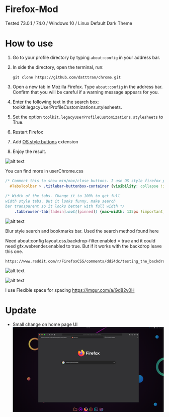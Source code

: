 # Firefox-Mod
Tested 73.0.1 / 74.0 /  Windows 10 / Linux Default Dark Theme
# How to use
1. Go to your profile directory by typing ```about:config``` in your address bar. 

2. In side the directory, open the terminal, run:

  	```git clone https://github.com/datttran/chrome.git```

3. Open a new tab in Mozilla Firefox. Type ```about:config``` in the address bar. Confirm that you will be careful if a warning message appears for you.

4. Enter the following text in the search box: toolkit.legacyUserProfileCustomizations.stylesheets.

5. Set the option ``toolkit.legacyUserProfileCustomizations.stylesheets`` to True.

6. Restart Firefox 

7. Add [OS style buttons](https://addons.mozilla.org/en-US/firefox/user/12528072/) extension

8. Enjoy the result.


![alt text](https://i.imgur.com/Hi1ocvT.png)

You can find more in userChrome.css
```css
/* Comment this to show min/max/close buttons. I use OS style firefox plugin. */
  #TabsToolbar > .titlebar-buttonbox-container {visibility: collapse !important;}
```

```css
/* Width of the tabs. Change it to 100% to get full 
width style tabs. But it looks funny, make search 
bar transparent so it looks better with full width */
	.tabbrowser-tab[fadein]:not([pinned]) {max-width: 135px !important;}  
```  
![alt text](https://i.imgur.com/8IUIq2g.png)

Blur style search and bookmarks bar. Used the search method found here 

Need about:config layout.css.backdrop-filter.enabled = true
and it could need  gfx.webrender.enabled to true. But if it works with the backdrop leave this one.
```
https://www.reddit.com/r/FirefoxCSS/comments/ddi4dc/testing_the_backdropfilter_in_the_url_dropdown/
```  
 ![alt text](https://i.imgur.com/bU7ahnk.png)
 
 ![alt text](https://i.imgur.com/OasXFqd.png)
 
 I use Flexible space for spacing https://imgur.com/a/Gd82v0H 
 # Update
 - Small change on home page UI
 ![](image/type.png)
